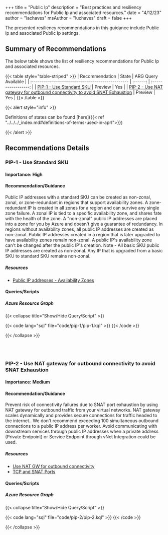 +++
title = "Public Ip"
description = "Best practices and resiliency recommendations for Public Ip and associated resources."
date = "4/12/23"
author = "lachaves"
msAuthor = "luchaves"
draft = false
+++

The presented resiliency recommendations in this guidance include Public Ip and associated Public Ip settings.

## Summary of Recommendations

The below table shows the list of resiliency recommendations for Public Ip and associated resources.

{{< table style="table-striped" >}}
| Recommendation                                    |  State   | ARG Query Available |
| :------------------------------------------------ | :------: | :-----------------: |
| [PIP-1 - Use Standard SKU](#pip-1---use-standard-sku) | Preview  |         Yes         |
| [PIP-2 - Use NAT gateway for outbound connectivity to avoid SNAT Exhaustion](#pip-2---change-me-title) | Preview |         Yes          |
{{< /table >}}

{{< alert style="info" >}}

Definitions of states can be found [here]({{< ref "../../../_index.md#definitions-of-terms-used-in-aprl">}})

{{< /alert >}}

## Recommendations Details

### PIP-1 - Use Standard SKU

#### Importance: High

#### Recommendation/Guidance

Public IP addresses with a standard SKU can be created as non-zonal, zonal, or zone-redundant in regions that support availability zones.
A zone-redundant IP is created in all zones for a region and can survive any single zone failure. A zonal IP is tied to a specific availability zone, and shares fate with the health of the zone. A "non-zonal" public IP addresses are placed into a zone for you by Azure and doesn't give a guarantee of redundancy.
In regions without availability zones, all public IP addresses are created as non-zonal. Public IP addresses created in a region that is later upgraded to have availability zones remain non-zonal. A public IP's availability zone can't be changed after the public IP's creation.
Note - All basic SKU public IP addresses are created as non-zonal. Any IP that is upgraded from a basic SKU to standard SKU remains non-zonal.

##### Resources

- [Public IP addresses - Availability Zones](https://learn.microsoft.com/en-us/azure/virtual-network/ip-services/public-ip-addresses#availability-zone)

#### Queries/Scripts

##### Azure Resource Graph

{{< collapse title="Show/Hide Query/Script" >}}

{{< code lang="sql" file="code/pip-1/pip-1.kql" >}} {{< /code >}}

{{< /collapse >}}

<br><br>

### PIP-2 - Use NAT gateway for outbound connectivity to avoid SNAT Exhaustion

#### Importance: Medium

#### Recommendation/Guidance

Prevent risk of connectivity failures due to SNAT port exhaustion by using NAT gateway for outbound traffic from your virtual networks. NAT gateway scales dynamically and provides secure connections for traffic headed to the internet.. We don't recommend exceeding 100 simultaneous outbound connections to a public IP address per worker.  Avoid communicating with downstream services through public IP addresses when a private address (Private Endpoint) or Service Endpoint through vNet Integration could be used.

##### Resources

- [Use NAT GW for outbound connectivity](https://learn.microsoft.com/en-us/azure/advisor/advisor-reference-reliability-recommendations#use-nat-gateway-for-outbound-connectivity)
- [TCP and SNAT Ports](https://learn.microsoft.com/en-us/azure/architecture/framework/services/compute/azure-app-service/reliability#tcp-and-snat-ports)
#### Queries/Scripts

##### Azure Resource Graph

{{< collapse title="Show/Hide Query/Script" >}}

{{< code lang="sql" file="code/pip-2/pip-2.kql" >}} {{< /code >}}

{{< /collapse >}}

<br><br>
